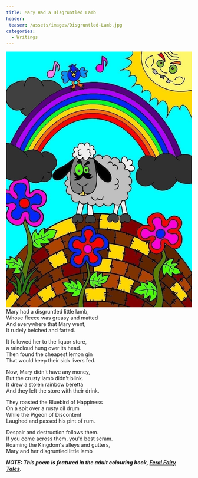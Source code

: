 ```yaml
---
title: Mary Had a Disgruntled Lamb
header:
 teaser: /assets/images/Disgruntled-Lamb.jpg
categories:
  - Writings
---
```

<img src="/assets/images/Disgruntled-Lamb.jpg">Mary had a disgruntled little lamb,  
 Whose fleece was greasy and matted  
 And everywhere that Mary went,  
 It rudely belched and farted.

It followed her to the liquor store,  
 a raincloud hung over its head.  
 Then found the cheapest lemon gin  
 That would keep their sick livers fed.

Now, Mary didn't have any money,  
 But the crusty lamb didn't blink.  
 It drew a stolen rainbow beretta  
 And they left the store with their drink.

They roasted the Bluebird of Happiness  
 On a spit over a rusty oil drum  
 While the Pigeon of Discontent  
 Laughed and passed his pint of rum.

Despair and destruction follows them.  
 If you come across them, you'd best scram.  
 Roaming the Kingdom's alleys and gutters,  
 Mary and her disgruntled little lamb

***NOTE: This poem is featured in the adult colouring book, <a href="http://maniacalconfessions.com/coming-soon/">Feral Fairy Tales</a>.***